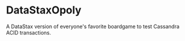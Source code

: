 # DataStaxOpoly
A DataStax version of everyone's favorite boardgame to test Cassandra ACID transactions.
